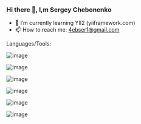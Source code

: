 ### Hi there 👋, I,m Sergey Chebonenko
- 🌱 I’m currently learning YII2 (yiiframework.com)
- 📫 How to reach me: 4ebser1@gmail.com

Languages/Tools:

![image](https://github.com/BolshoeSpasibo/BolshoeSpasibo/assets/78027962/c4d795c5-e1dd-4293-9050-d6ba16ba1a66)

![image](https://github.com/BolshoeSpasibo/BolshoeSpasibo/assets/78027962/cebfb3c7-e255-4dac-804c-1386d1addaea)

![image](https://github.com/BolshoeSpasibo/BolshoeSpasibo/assets/78027962/ccd54ccd-06f8-4630-a693-8e1b832d8624)

![image](https://github.com/BolshoeSpasibo/BolshoeSpasibo/assets/78027962/e8d1b1b3-b7ec-403d-ac4a-e1632c6c0be5)

![image](https://github.com/BolshoeSpasibo/BolshoeSpasibo/assets/78027962/c08ce6cc-43b2-4700-84a7-131baae7d501)

![image](https://github.com/BolshoeSpasibo/BolshoeSpasibo/assets/78027962/f28dba21-5d3b-463b-b1ba-8f76295f8def)
